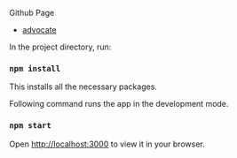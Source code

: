 Github Page

- [advocate](https://alextotalk.github.io/advokat.gov.ua?target=_blank)

In the project directory, run:

### `npm install`
This installs all the necessary packages.

Following command runs the app in the development mode.
### `npm start`
Open [http://localhost:3000](http://localhost:3000) to view it in your browser.

 
